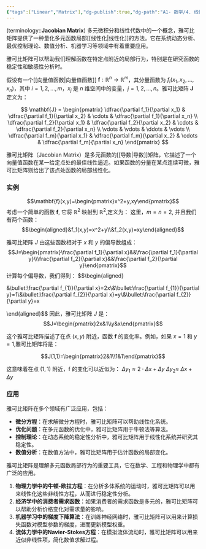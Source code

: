 ```yaml
---
{"tags":["Linear","Matrix"],"dg-publish":true,"dg-path":"A1- 数学/4. 线性代数/雅可比矩阵.md","permalink":"/A1- 数学/4. 线性代数/雅可比矩阵/","dgPassFrontmatter":true,"noteIcon":"","created":"2024-10-08T17:02:56.000+08:00","updated":"2025-07-01T15:57:23.000+08:00"}
---
```



(terminology::**Jacobian Matrix**)
多元微积分和线性代数中的一个概念，雅可比矩阵提供了一种量化多元函数局部[[线性化\|线性化]]的方法。它在系统动态分析、最优控制理论、数值分析、机器学习等领域中有着重要应用。

雅可比矩阵可以帮助我们理解函数在特定点附近的局部行为，特别是在研究函数的稳定性和敏感性分析时。


假设有一个[[向量值函数\|向量值函数]] $\mathbf{f} : \mathbb{R}^n \rightarrow \mathbb{R}^m$，其分量函数为 $f_i (x_1, x_2, ..., x_n)$，其中 $i = 1, 2, ..., m$，$x_j$ 是 $n$ 维空间中的变量，$j = 1, 2, ..., n$。雅可比矩阵 $\mathbf{J}$ 定义为：

$$ \mathbf{J} = \begin{pmatrix} \dfrac{\partial f_1}{\partial x_1} & \dfrac{\partial f_1}{\partial x_2} & \cdots & \dfrac{\partial f_1}{\partial x_n} \\ \dfrac{\partial f_2}{\partial x_1} & \dfrac{\partial f_2}{\partial x_2} & \cdots & \dfrac{\partial f_2}{\partial x_n} \\ \vdots & \vdots & \ddots & \vdots \\ \dfrac{\partial f_m}{\partial x_1} & \dfrac{\partial f_m}{\partial x_2} & \cdots & \dfrac{\partial f_m}{\partial x_n} \end{pmatrix} $$

雅可比矩阵（Jacobian Matrix）是多元函数的[[导数\|导数]]矩阵，它描述了一个向量值函数在某一给定点处的最佳线性逼近。如果函数的分量在某点连续可微，雅可比矩阵则给出了该点处函数的局部线性化。


### 实例

$$\mathbf{f}(x,y)=\begin{pmatrix}x^2+y,xy\end{pmatrix}$$
考虑一个简单的函数 $\mathbf{f}$, 它将 $\mathbb{R}^2$ 映射到 $\mathbb{R}^2$,定义为：
这里，$m=n=2$, 并且我们有两个函数：
$$\begin{aligned}&f_1(x,y)=x^2+y\\&f_2(x,y)=xy\end{aligned}$$


雅可比矩阵 $J$ 由这些函数相对于 $x$ 和 $y$ 的偏导数组成：
$$J=\begin{pmatrix}\frac{\partial f_1}{\partial x}&&\frac{\partial f_1}{\partial y}\\\frac{\partial f_2}{\partial x}&&\frac{\partial f_2}{\partial y}\end{pmatrix}$$
计算每个偏导数，我们得到：
$$\begin{aligned}

&\bullet\:\frac{\partial f_{1}}{\partial x}=2x\\&\bullet\:\frac{\partial f_{1}}{\partial y}=1\\&\bullet\:\frac{\partial f_{2}}{\partial x}=y\\&\bullet\:\frac{\partial f_{2}}{\partial y}=x

\end{aligned}$$
因此，雅可比矩阵 $J$ 是：
$$J=\begin{pmatrix}2x&1\\y&x\end{pmatrix}$$

这个雅可比矩阵描述了在点 $(x,y)$ 附近，函数 $\mathbf{f}$ 的变化率。例如，如果 $x=1$ 和 $y=1$,雅可比矩阵将是：

$$J(1,1)=\begin{pmatrix}2&1\\1&1\end{pmatrix}$$

这意味着在点 $(1,1)$ 附近，f 的变化可以近似为：
$\Delta y_{1}\approx 2\cdot \Delta x+ \Delta y$ 
$\Delta y_{2}\approx$ $\Delta x+\Delta y$ 

### 应用
雅可比矩阵在多个领域有广泛应用，包括：
- **微分方程**：在求解微分方程时，雅可比矩阵可以帮助线性化系统。
- **优化问题**：在多元函数的优化中，雅可比矩阵用于牛顿法等算法。
- **控制理论**：在动态系统的稳定性分析中，雅可比矩阵用于线性化系统并研究其稳定性。
- **数值分析**：在数值方法中，雅可比矩阵用于估计函数的局部变化。

雅可比矩阵是理解多元函数局部行为的重要工具，它在数学、工程和物理学中都有广泛的应用。
1. **物理力学中的牛顿-欧拉方程**：在分析多体系统的运动时，雅可比矩阵可以用来线性化这些非线性方程，从而进行稳定性分析。
2. **经济学中的消费者需求函数**：如果消费者的需求函数是多元的，雅可比矩阵可以帮助分析价格变化对需求量的影响。
3. **机器学习中的梯度下降算法**：在训练神经网络时，雅可比矩阵可以用来计算损失函数对模型参数的梯度，进而更新模型权重。
4. **流体力学中的Navier-Stokes方程**：在模拟流体流动时，雅可比矩阵可以用来近似非线性项，简化数值求解过程。


